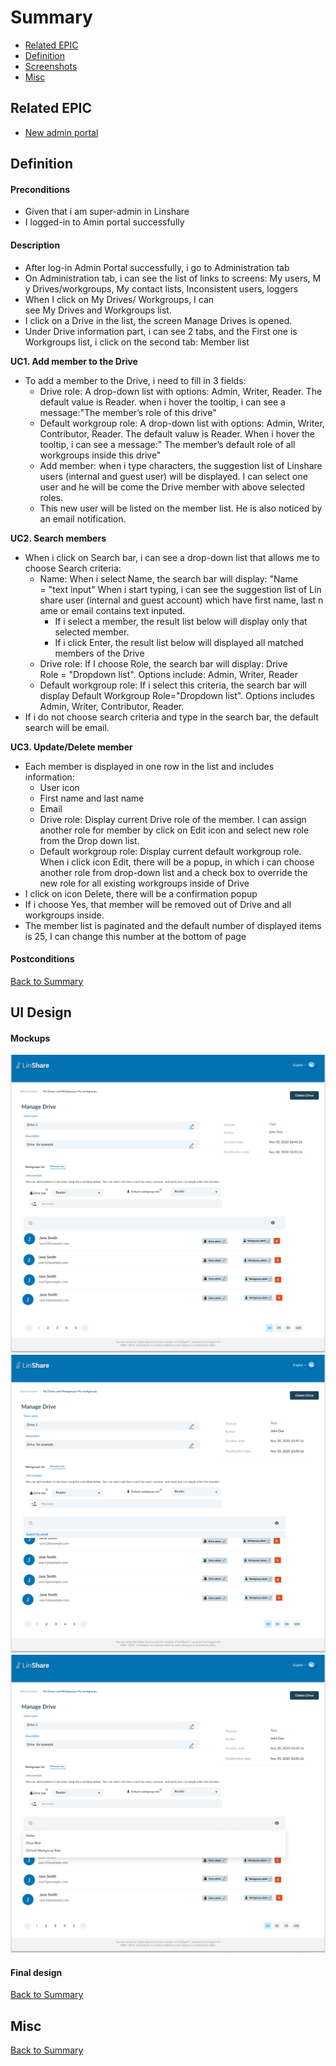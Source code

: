 # Summary

* [Related EPIC](#related-epic)
* [Definition](#definition)
* [Screenshots](#screenshots)
* [Misc](#misc)

## Related EPIC

* [New admin portal](./README.md)

## Definition

#### Preconditions

- Given that i am super-admin in Linshare 
- I logged-in to Amin portal successfully

#### Description

- After log-in Admin Portal successfully, i go to Administration tab
- On Administration tab, i can see the list of links to screens: My users, My Drives/workgroups, My contact lists, Inconsistent users, loggers 
- When I click on My Drives/ Workgroups, I can see My Drives and Workgroups list.
- I click on a Drive in the list, the screen Manage Drives is opened. 
- Under Drive information part, i can see 2 tabs, and the First one is Workgroups list, i click on the second tab: Member list

**UC1. Add member to the Drive**
- To add a member to the Drive, i need to fill in 3 fields:
   - Drive role: A drop-down list with options: Admin, Writer, Reader. The default value is Reader. when i hover the tooltip, i can see a message:"The member’s role of this drive"
   - Default workgroup role: A drop-down list with options: Admin, Writer, Contributor, Reader. The default valuw is Reader. When i hover the tooltip, i can see a message:" The member’s default role of all workgroups inside this drive"
   - Add member: when i type characters, the suggestion list of Linshare users (internal and guest user) will be displayed. I can select one user and he will be come the Drive member with above selected roles. 
   - This new user will be listed on the member list. He is also noticed by an email notification. 

**UC2. Search members**

- When i click on Search bar, i can see a drop-down list that allows me to choose Search criteria: 
   - Name: When i select Name, the search bar will display: "Name = "text input" When i start typing, i can see the suggestion list of Linshare user (internal and guest account) which have first name, last name or email contains text inputed. 
      - If i select a member, the result list below will display only that selected member. 
      - If i click Enter, the result list below will displayed all matched members of the Drive 
   - Drive role: If I choose Role, the search bar will display: Drive Role = "Dropdown list". Options include: Admin, Writer, Reader
   - Default workgroup role: If i select this criteria, the search bar will display Default Workgroup Role="Dropdown list". Options includes Admin, Writer, Contributor, Reader.
- If i do not choose search criteria and type in the search bar, the default search will be email.

**UC3. Update/Delete member**
- Each member is displayed in one row in the list and includes information:
   - User icon
   - First name and last name
   - Email
   - Drive role: Display current Drive role of the member. I can assign another role for member by click on Edit icon and select new role from the Drop down list. 
   - Default workgroup role: Display current default workgroup role. When i click icon Edit, there will be a popup, in which i can choose another role from drop-down list and a check box to override the new role for all existing workgroups inside of Drive
- I click on icon Delete, there will be a confirmation popup
- If i choose Yes, that member will be removed out of Drive and all workgroups inside. 
- The member list is paginated and the default number of displayed items is 25, I can change this number at the bottom of page
#### Postconditions


[Back to Summary](#summary)

## UI Design

#### Mockups

![story6](./mockups/6.1.png)
![story6](./mockups/6.2.png)
![story6](./mockups/6.3.png)

#### Final design

[Back to Summary](#summary)
## Misc

[Back to Summary](#summary)
